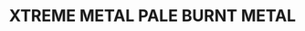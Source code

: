 ---
layout: product
title: "XTREME METAL PALE BURNT METAL"
price: "750" 
desc: "Enamel Metalizer 35mL"
img_path: "/assets/img/AK-485.webp"
brand: "AK "
available: false
special_offer: false
new: false
soon: false
cat: "020000"
subcat: "020200"
subsubcat: "020205"
sifra: "AK-485"
popular: false
spec: false
---